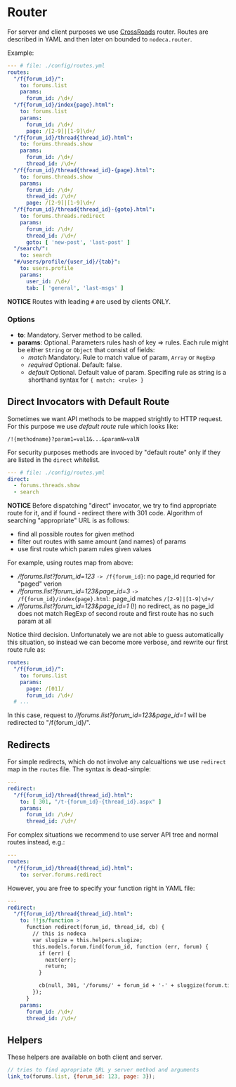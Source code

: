 # Router

For server and client purposes we use [CrossRoads][router] router.
Routes are described in YAML and then later on bounded to `nodeca.router`.

Example:

``` yaml
--- # file: ./config/routes.yml
routes:
  "/f{forum_id}/":
    to: forums.list
    params:
      forum_id: /\d+/
  "/f{forum_id}/index{page}.html":
    to: forums.list
    params:
      forum_id: /\d+/
      page: /[2-9]|[1-9]\d+/
  "/f{forum_id}/thread{thread_id}.html":
    to: forums.threads.show
    params:
      forum_id: /\d+/
      thread_id: /\d+/
  "/f{forum_id}/thread{thread_id}-{page}.html":
    to: forums.threads.show
    params:
      forum_id: /\d+/
      thread_id: /\d+/
      page: /[2-9]|[1-9]\d+/
  "/f{forum_id}/thread{thread_id}-{goto}.html":
    to: forums.threads.redirect
    params:
      forum_id: /\d+/
      thread_id: /\d+/
      goto: [ 'new-post', 'last-post' ]
  "/search/":
    to: search
  "#/users/profile/{user_id}/{tab}":
    to: users.profile
    params:
      user_id: /\d+/
      tab: [ 'general', 'last-msgs' ]
```

**NOTICE** Routes with leading `#` are used by clients ONLY.


### Options

-   **to**: Mandatory. Server method to be called.
-   **params**: Optional. Parameters rules hash of key => rules.
    Each rule might be either `String` or `Object` that consist of fields:
    -   *match* Mandatory. Rule to match value of param, `Array` or `RegExp`
    -   *required* Optional. Default: false.
    -   *default* Optional. Default value of param.
    Specifing rule as string is a shorthand syntax for `{ match: <rule> }`


## Direct Invocators with Default Route

Sometimes we want API methods to be mapped strightly to HTTP request. For this
purpose we use *default route* rule which looks like:

`/!{methodname}?param1=val1&...&paramN=valN`

For security purposes methods are invoced by "default route" only if they are
listed in the `direct` whitelist.

``` yaml
--- # file: ./config/routes.yml
direct:
  - forums.threads.show
  - search
```

**NOTICE** Before dispatching "direct" invocator, we try to find appropriate
route for it, and if found - redirect there with 301 code. Algorithm of
searching "appropriate" URL is as follows:

-   find all possible routes for given method
-   filter out routes with same amount (and names) of params
-   use first route which param rules given values

For example, using routes map from above:

-   */!forums.list?forum_id=123*
    `-> /f{forum_id}`: no page_id requried for "paged" verion
-   */!forums.list?forum_id=123&page_id=3*
    `-> /f{forum_id}/index{page}.html`: page_id matches `/[2-9]|[1-9]\d+/`
-   */!forums.list?forum_id=123&page_id=1*
    (!) no redirect, as no page_id does not match RegExp of second route and
    first route has no such param at all

Notice third decision. Unfortunately we are not able to guess automatically this
situation, so instead we can become more verbose, and rewrite our first route
rule as:

``` yaml
routes:
  "/f{forum_id}/":
    to: forums.list
    params:
      page: /[01]/
      forum_id: /\d+/
  # ...
```

In this case, request to */!forums.list?forum_id=123&page_id=1* will be
redirected to "/f{forum_id}/".


## Redirects

For simple redirects, which do not involve any calcualtions we use `redirect`
map in the `routes` file. The syntax is dead-simple:

``` yaml
---
redirect:
  "/f{forum_id}/thread{thread_id}.html":
    to: [ 301, "/t-{forum_id}-{thread_id}.aspx" ]
    params:
      forum_id: /\d+/
      thread_id: /\d+/
```

For complex situations we recommend to use server API tree and normal routes
instead, e.g.:

``` yaml
---
routes:
  "/f{forum_id}/thread{thread_id}.html":
    to: server.forums.redirect
```

However, you are free to specify your function right in YAML file:

``` yaml
---
redirect:
  "/f{forum_id}/thread{thread_id}.html":
    to: !!js/function >
      function redirect(forum_id, thread_id, cb) {
        // this is nodeca
        var slugize = this.helpers.slugize;
        this.models.forum.find(forum_id, function (err, forum) {
          if (err) {
            next(err);
            return;
          }

          cb(null, 301, '/forums/' + forum_id + '-' + sluggize(forum.title));
        });
      }
    params:
      forum_id: /\d+/
      thread_id: /\d+/
```


## Helpers

These helpers are available on both client and server.

``` javascript
// tries to find apropriate URL y server method and arguments
link_to(forums.list, {forum_id: 123, page: 3});
```


[router]: https://github.com/millermedeiros/crossroads.js
